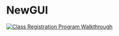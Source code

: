 # NewGUI


[![Class Registration Program Walkthrough](https://youtu.be/3JZWzxAmqa4/0.jpg)](https://www.youtube.com/watch?v=3JZWzxAmqa4)

